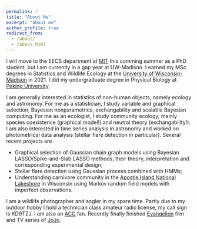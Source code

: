 ```yaml
---
permalink: /
title: "About Me"
excerpt: "About me"
author_profile: true
redirect_from:
  - /about/
  - /about.html
---
```


I will move to the EECS department at [MIT](https://web.mit.edu/) this comming summer as a PhD student, but I am currently in a gap year at UW-Madison. I earned my MSc degrees in Statistics and Wildlife Ecology at the [University of Wisconsin-Madison](https://www.wisc.edu/) in 2021. I did my undergraduate degree in Physical Biology at [Peking University](http://english.pku.edu.cn). 

I am generally interested in statistics of non-human objects, namely ecology and astronomy. For me as a statistician, I study variable and graphical selection, Bayesian nonparametrics, exchangability and scalable Bayesian computing. For me as an ecologist, I study community ecology, mainly species coexistence (graphical model!) and neutral theory (exchangability!). I am also interested in time series analysis in astronomy and worked on photometrical data analysis (stellar flare detection in particular). Several recent projects are 

- Graphical selection of Gaussian chain graph models using Bayesian LASSO/Spike-and-Slab LASSO methods, their theory, interpretation and corresponding experimental design; 
- Stellar flare detection using Gaussian process combined with HMMs; 
- Understanding carnivore community in the [Apostle Island National Lakeshore](https://www.google.com/maps/place/Apostle+Islands/@47.0153533,-90.8540994,11z/data=!3m1!4b1!4m5!3m4!1s0x52a8f887c4797d43:0x8009ed773211222d!8m2!3d47.0027301!4d-90.6908353) in Wisconsin using Markov random field models with imperfect observations.



I am a wildlife photographer and angler in my spare time. Partly due to my outdoor hobby I hold a technician class amateur radio license, my call sign is KD9TZJ. I am also an [ACG](https://en.wikipedia.org/wiki/ACG_(subculture)) fan. Recently finally finished [Evangelion](https://en.wikipedia.org/wiki/Neon_Genesis_Evangelion) film and TV series of [JoJo](https://en.wikipedia.org/wiki/JoJo%27s_Bizarre_Adventure). 
